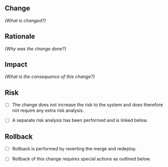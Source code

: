 ## Change
*(What is changed?)*


## Rationale
*(Why was the change done?)*


## Impact
*(What is the consequence of this change?)*


## Risk
- [ ] The change does not increase the risk to the system and does therefore not require any extra risk analysis.
- [ ] A separate risk analysis has been performed and is linked below.


## Rollback
- [ ] Rollback is performed by reverting the merge and redeploy.
- [ ] Rollback of this change requires special actions as outlined below.

